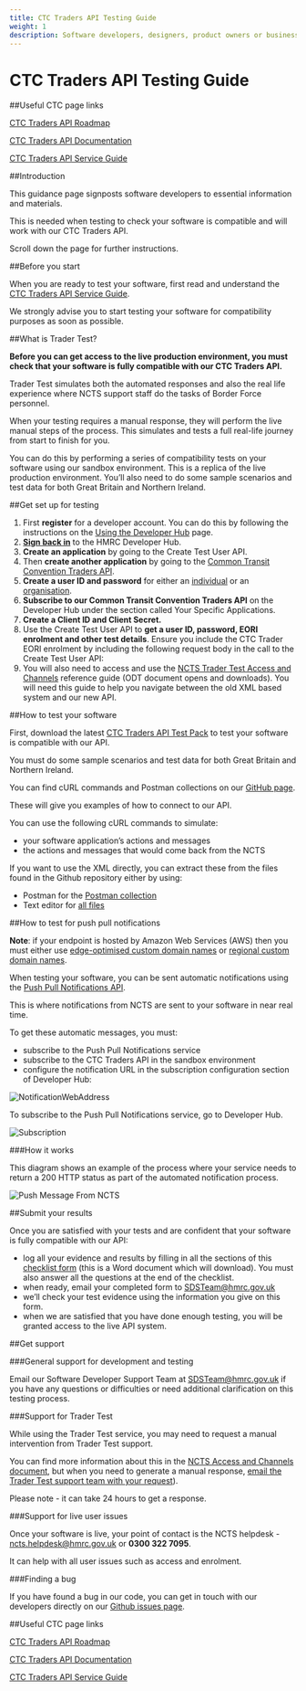 ```yaml
---
title: CTC Traders API Testing Guide
weight: 1
description: Software developers, designers, product owners or business analysts. Integrate your software with Common Transit Convention Traders API.
---
```


# CTC Traders API Testing Guide

##Useful CTC page links

[CTC Traders API Roadmap](https://developer.service.hmrc.gov.uk/roadmaps/common-transit-convention-traders-roadmap/)

[CTC Traders API Documentation](https://developer.service.hmrc.gov.uk/api-documentation/docs/api/service/common-transit-convention-traders/1.0)

[CTC Traders API Service Guide](https://developer.service.hmrc.gov.uk/guides/common-transit-convention-traders-service-guide/)

##Introduction

This guidance page signposts software developers to essential information and materials.

This is needed when testing to check your software is compatible and will work with our CTC Traders API.

Scroll down the page for further instructions.

##Before you start

When you are ready to test your software, first read and understand the [CTC Traders API Service Guide](https://developer.service.hmrc.gov.uk/guides/common-transit-convention-traders-service-guide/).

We strongly advise you to start testing your software for compatibility purposes as soon as possible.

##What is Trader Test?

**Before you can get access to the live production environment, you must check that your software is fully compatible with our CTC Traders API.**

Trader Test simulates both the automated responses and also the real life experience where NCTS support staff do the tasks of Border Force personnel.

When your testing requires a manual response, they will perform the live manual steps of the process. This simulates and tests a full real-life journey from start to finish for you.

You can do this by performing a series of compatibility tests on your software using our sandbox environment. This is a replica of the live production environment. You’ll also need to do some sample scenarios and test data for both Great Britain and Northern Ireland.

##Get set up for testing

1. First **register** for a developer account. You can do this by following the instructions on the [Using the Developer Hub](https://developer.service.hmrc.gov.uk/api-documentation/docs/using-the-hub) page.
2. [**Sign back in**](https://developer.service.hmrc.gov.uk/developer/login) to the HMRC Developer Hub.
3. **Create an application** by going to the Create Test User API.
4. Then **create another application** by going to the [Common Transit Convention Traders API](https://developer.service.hmrc.gov.uk/api-documentation/docs/api/service/common-transit-convention-traders/1.0).
5. **Create a user ID and password** for either an [individual](https://developer.service.hmrc.gov.uk/api-documentation/docs/api/service/api-platform-test-user/1.0#_create-a-test-user-which-is-an-individual_post_accordion) or an [organisation](https://developer.service.hmrc.gov.uk/api-documentation/docs/api/service/api-platform-test-user/1.0#_create-a-test-user-which-is-an-organisation_post_accordion).
6. **Subscribe to our Common Transit Convention Traders API** on the Developer Hub under the section called Your Specific Applications.
7. **Create a Client ID and Client Secret.**
8. Use the Create Test User API to **get a user ID, password, EORI enrolment and other test details**. Ensure you include the CTC Trader EORI enrolment by including the following request body in the call to the Create Test User API:
9. You will also need to access and use the [NCTS Trader Test Access and Channels](https://assets.publishing.service.gov.uk/government/uploads/system/uploads/attachment_data/file/940784/NCTS_Trader_Test_Access_Channels_and_Support_v1.1.pdf) reference guide (ODT document opens and downloads). You will need this guide to help you navigate between the old XML based system and our new API.

##How to test your software

First, download the latest [CTC Traders API Test Pack](https://www.gov.uk/government/publications/new-computerised-transit-system-technical-specifications) to test your software is compatible with our API.

You must do some sample scenarios and test data for both Great Britain and Northern Ireland.

You can find cURL commands and Postman collections on our [GitHub page](https://github.com/hmrc/common-transit-convention-traders-postman).

These will give you examples of how to connect to our API.

You can use the following cURL commands to simulate:

 - your software application’s actions and messages
 - the actions and messages that would come back from the NCTS
 
If you want to use the XML directly, you can extract these from the files found in the Github repository either by using:

 - Postman for the [Postman collection](https://github.com/hmrc/common-transit-convention-traders-postman/tree/master/Collections)
 - Text editor for [all files](https://github.com/hmrc/common-transit-convention-traders-postman/)

##How to test for push pull notifications

**Note**: if your endpoint is hosted by Amazon Web Services (AWS) then you must either use [edge-optimised custom domain names](https://docs.aws.amazon.com/apigateway/latest/developerguide/how-to-edge-optimized-custom-domain-name.html) or [regional custom domain names](https://docs.aws.amazon.com/apigateway/latest/developerguide/apigateway-regional-api-custom-domain-create.html).

When testing your software, you can be sent automatic notifications using the [Push Pull Notifications API](https://developer.service.hmrc.gov.uk/api-documentation/docs/api/service/push-pull-notifications-api/1.0).

This is where notifications from NCTS are sent  to your software in near real time.

To get these automatic messages, you must:

 - subscribe to the Push Pull Notifications service
 - subscribe to the CTC Traders API in the sandbox environment
 - configure the notification URL in the subscription configuration section of Developer Hub:
 
 ![NotificationWebAddress](/figures/notification_url_subscription.png)

To subscribe to the Push Pull Notifications service, go to Developer Hub.

 ![Subscription](/figures/Push_Pull_Notification_switch.png)
 
###How it works

This diagram shows an example of the process where your service needs to return a 200 HTTP status as part of the automated notification process.

![Push Message From NCTS](/figures/Push_NCTS_Diagram.png)

##Submit your results

Once you are satisfied with your tests and are confident that your software is fully compatible with our API:
 - log all your evidence and results by filling in all the sections of this [checklist form](https://developer.service.hmrc.gov.uk/guides/common-transit-convention-traders-testing-guide/figures/CTC_Traders_API_Application_for_Productions_Credentials.docx) (this is a Word document which will download). You must also answer all the questions at the end of the checklist.
 - when ready, email your completed form to [SDSTeam@hmrc.gov.uk](mailto:SDSTeam@hmrc.gov.uk)
 - we’ll check your test evidence using the information you give on this form.
 - when we are satisfied that you have done enough testing, you will be granted access to the live API system.
 
##Get support

###General support for development and testing

Email our Software Developer Support Team at [SDSTeam@hmrc.gov.uk](mailto:SDSTeam@hmrc.gov.uk) if you have any questions or difficulties or need additional clarification on this testing process. 

###Support for Trader Test

While using the Trader Test service, you may need to request a manual intervention from Trader Test support. 

You can find more information about this in the [NCTS Access and Channels document](https://assets.publishing.service.gov.uk/government/uploads/system/uploads/attachment_data/file/940784/NCTS_Trader_Test_Access_Channels_and_Support_v1.1.pdf), but when you need to generate a manual response, [email the Trader Test support team with your request](mailto:SDSTeam@hmrc.gsi.gov.uk)). 

Please note - it can take 24 hours to get a response.

###Support for live user issues

Once your software is live, your point of contact is the NCTS helpdesk - [ncts.helpdesk@hmrc.gov.uk](mailto:ncts.helpdesk@hmrc.gov.uk) or **0300 322 7095**.

It can help with all user issues such as access and enrolment.

###Finding a bug

If you have found a bug in our code, you can get in touch with our developers directly on our [Github issues page](https://github.com/hmrc/common-transit-convention-traders/issues).

##Useful CTC page links

[CTC Traders API Roadmap](https://developer.service.hmrc.gov.uk/roadmaps/common-transit-convention-traders-roadmap/)

[CTC Traders API Documentation](https://developer.service.hmrc.gov.uk/api-documentation/docs/api/service/common-transit-convention-traders/1.0)

[CTC Traders API Service Guide](https://developer.service.hmrc.gov.uk/guides/common-transit-convention-traders-service-guide/)
